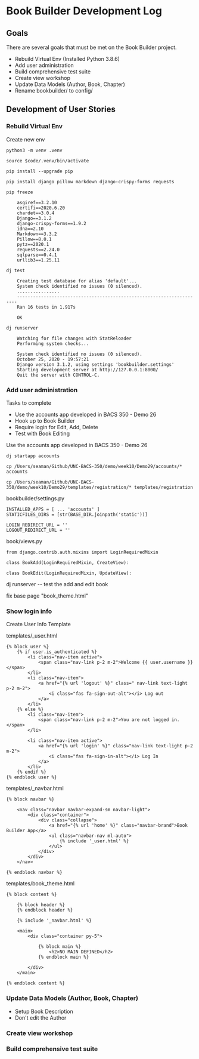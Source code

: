 # Book Builder Development Log

## Goals

There are several goals that must be met on the Book Builder project.

* Rebuild Virtual Env  (Installed Python 3.8.6)
* Add user administration
* Build comprehensive test suite
* Create view workshop
* Update Data Models (Author, Book, Chapter)
* Rename bookbuilder/ to config/


## Development of User Stories

### Rebuild Virtual Env

Create new env

    python3 -m venv .venv
    
    source $code/.venv/bin/activate
    
    pip install --upgrade pip
    
    pip install django pillow markdown django-crispy-forms requests
    
    pip freeze
    
        asgiref==3.2.10
        certifi==2020.6.20
        chardet==3.0.4
        Django==3.1.2
        django-crispy-forms==1.9.2
        idna==2.10
        Markdown==3.3.2
        Pillow==8.0.1
        pytz==2020.1
        requests==2.24.0
        sqlparse==0.4.1
        urllib3==1.25.11
        
    dj test
    
        Creating test database for alias 'default'...
        System check identified no issues (0 silenced).
        ................
        ----------------------------------------------------------------------
        Ran 16 tests in 1.917s
        
        OK

    dj runserver
    
        Watching for file changes with StatReloader
        Performing system checks...
        
        System check identified no issues (0 silenced).
        October 25, 2020 - 19:57:21
        Django version 3.1.2, using settings 'bookbuilder.settings'
        Starting development server at http://127.0.0.1:8000/
        Quit the server with CONTROL-C.
    
 
### Add user administration

Tasks to complete

* Use the accounts app developed in BACS 350 - Demo 26
* Hook up to Book Builder
* Require login for Edit, Add, Delete
* Test with Book Editing 


Use the accounts app developed in BACS 350 - Demo 26

    dj startapp accounts
    
    cp /Users/seaman/Github/UNC-BACS-350/demo/week10/Demo29/accounts/* accounts
    
    cp /Users/seaman/Github/UNC-BACS-350/demo/week10/Demo29/templates/registration/* templates/registration


bookbuilder/settings.py

    INSTALLED_APPS = [ ... 'accounts' ]
    STATICFILES_DIRS = [str(BASE_DIR.joinpath('static'))]
    
    LOGIN_REDIRECT_URL = ''
    LOGOUT_REDIRECT_URL = '' 


book/views.py

    from django.contrib.auth.mixins import LoginRequiredMixin

    class BookAdd(LoginRequiredMixin, CreateView):
    
    class BookEdit(LoginRequiredMixin, UpdateView):

dj runserver  -- test the add and edit book

fix base page "book_theme.html"


### Show login info

Create User Info Template

templates/_user.html

    {% block user %}
        {% if user.is_authenticated %}
            <li class="nav-item active">
                <span class="nav-link p-2 m-2">Welcome {{ user.username }}</span>
            </li>
            <li class="nav-item">
                <a href="{% url 'logout' %}" class=" nav-link text-light p-2 m-2">
                    <i class="fas fa-sign-out-alt"></i> Log out
                </a>
            </li>
        {% else %}
            <li class="nav-item">
                <span class="nav-link p-2 m-2">You are not logged in.</span>
            </li>
    
            <li class="nav-item active">
                <a href="{% url 'login' %}" class="nav-link text-light p-2 m-2">
                    <i class="fas fa-sign-in-alt"></i> Log In
                </a>
            </li>
        {% endif %}
    {% endblock user %}


templates/_navbar.html

    {% block navbar %}

        <nav class="navbar navbar-expand-sm navbar-light">
            <div class="container">
                <div class="collapse">
                    <a href="{% url 'home' %}" class="navbar-brand">Book Builder App</a>
                    <ul class="navbar-nav ml-auto">
                        {% include '_user.html' %}
                    </ul>
                </div>
            </div>
        </nav>
        
    {% endblock navbar %}


templates/book_theme.html

    {% block content %}

        {% block header %}
        {% endblock header %}

        {% include '_navbar.html' %}

        <main>
            <div class="container py-5">

                {% block main %}
                    <h2>NO MAIN DEFINED</h2>
                {% endblock main %}

            </div>
        </main>

    {% endblock content %}


### Update Data Models (Author, Book, Chapter)
* Setup Book Description
* Don't edit the Author


### Create view workshop

### Build comprehensive test suite
